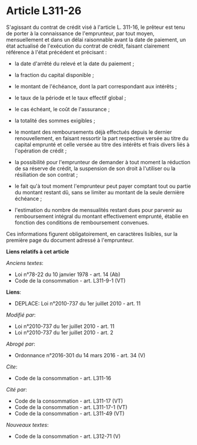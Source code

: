 # Article L311-26

S'agissant du contrat de crédit visé à l'article L. 311-16, le prêteur est tenu de porter à la connaissance de l'emprunteur,
par tout moyen, mensuellement et dans un délai raisonnable avant la date de paiement, un état actualisé de l'exécution du
contrat de crédit, faisant clairement référence à l'état précédent et précisant :

- la date d'arrêté du relevé et la date du paiement ;

- la fraction du capital disponible ;

- le montant de l'échéance, dont la part correspondant aux intérêts ;

- le taux de la période et le taux effectif global ;

- le cas échéant, le coût de l'assurance ;

- la totalité des sommes exigibles ;

- le montant des remboursements déjà effectués depuis le dernier renouvellement, en faisant ressortir la part respective
versée au titre du capital emprunté et celle versée au titre des intérêts et frais divers liés à l'opération de crédit ;

- la possibilité pour l'emprunteur de demander à tout moment la réduction de sa réserve de crédit, la suspension de son droit
à l'utiliser ou la résiliation de son contrat ;

- le fait qu'à tout moment l'emprunteur peut payer comptant tout ou partie du montant restant dû, sans se limiter au montant
de la seule dernière échéance ;

- l'estimation du nombre de mensualités restant dues pour parvenir au remboursement intégral du montant effectivement
emprunté, établie en fonction des conditions de remboursement convenues. 

Ces informations figurent obligatoirement, en caractères lisibles, sur la première page du document adressé à l'emprunteur.

**Liens relatifs à cet article**

_Anciens textes_:

  - Loi n°78-22 du 10 janvier 1978 - art. 14 (Ab)
  - Code de la consommation - art. L311-9-1 (VT)

**Liens**:

  - DEPLACE: Loi n°2010-737 du 1er juillet 2010 - art. 11

_Modifié par_:

  - Loi n°2010-737 du 1er juillet 2010 - art. 11
  - Loi n°2010-737 du 1er juillet 2010 - art. 2

_Abrogé par_:

  - Ordonnance n°2016-301 du 14 mars 2016 - art. 34 (V)

_Cite_:

  - Code de la consommation - art. L311-16

_Cité par_:

  - Code de la consommation - art. L311-17 (VT)
  - Code de la consommation - art. L311-17-1 (VT)
  - Code de la consommation - art. L311-49 (VT)

_Nouveaux textes_:

  - Code de la consommation - art. L312-71 (V)

